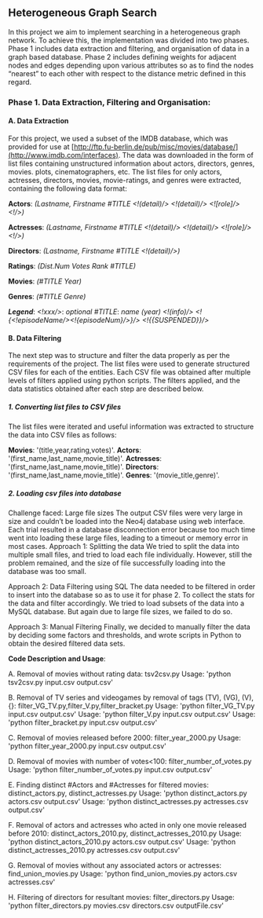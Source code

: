 ## Heterogeneous Graph Search

In this project we aim to implement searching in a heterogeneous graph network. To achieve this, the implementation was divided into two phases. Phase 1 includes data extraction and filtering, and organisation of data in a graph based database. Phase 2 includes defining weights for adjacent nodes and edges depending upon various attributes so as to find the nodes “nearest” to each other with respect to the distance metric defined in this regard.


### Phase 1. Data Extraction, Filtering and Organisation:

#### A. Data Extraction

For this project, we used a subset of the IMDB database, which was provided for use at [http://ftp.fu-berlin.de/pub/misc/movies/database/](http://www.imdb.com/interfaces). The data was downloaded in the form of list files containing unstructured information about actors, directors, genres, movies. plots, cinematographers, etc. The list files for only actors, actresses, directors,  movies, movie-ratings, and genres were extracted, containing the following data format:

**Actors**:
*(Lastname, Firstname #TITLE <!(detail)/> <!(detail)/> <![role]/> <!<billingPosition>/>)*

**Actresses**:
*(Lastname, Firstname #TITLE <!(detail)/> <!(detail)/> <![role]/> <!<billingPosition>/>)*

**Directors**: 
*(Lastname, Firstname #TITLE <!(detail)/>)*

**Ratings**: 
*(Dist.Num Votes Rank #TITLE)*

**Movies**: 
*(#TITLE Year)*

**Genres**: 
*(#TITLE Genre)*

**_Legend_**:
*<!xxx/>*: *optional*
*#TITLE*: *name (year) <!(info)/> <!{<!episodeName/><!{episodeNum}/>}/> <!{{SUSPENDED}}/>*


#### B. Data Filtering
The next step was to structure and filter the data properly as per the requirements of the project. The list files were used to generate structured CSV files for each of the entities. Each CSV file was obtained after multiple levels of filters applied using python scripts. The filters applied, and the data statistics obtained after each step are described below.

##### 1. Converting list files to CSV files
The list files were iterated and useful information was extracted to structure the data into CSV files as follows:

  **Movies**: '(title,year,rating,votes)'.
  **Actors**: '(first_name,last_name,movie_title)'.
  **Actresses**: '(first_name,last_name,movie_title)'.
  **Directors**: '(first_name,last_name,movie_title)'.
  **Genres**: '(movie_title,genre)'.

##### 2. Loading csv files into database

Challenge faced: Large file sizes
The output CSV files were very large in size and couldn’t be loaded into the Neo4j database using web interface. Each trial resulted in a database disconnection error because too much time went into loading these large files, leading to a timeout or memory error in most cases.
Approach 1: Splitting the data
We tried to split the data into multiple small files, and tried to load each file individually. However, still the problem remained, and the size of file successfully loading into the database was too small.

Approach 2: Data Filtering using SQL
The data needed to be filtered in order to insert into the database so as to use it for phase 2. To collect the stats for the data and filter accordingly. We tried to load subsets of the data into a MySQL database. But again due to large file sizes, we failed to do so.

Approach 3: Manual Filtering
Finally, we decided to manually filter the data by deciding some factors and thresholds, and wrote scripts in Python to obtain the desired filtered data sets.

**Code Description and Usage**:

A. Removal of movies without rating data: tsv2csv.py
Usage: 'python tsv2csv.py input.csv output.csv'


B. Removal of TV series and video­games by removal of tags (TV), (VG), (V), {}: filter_VG_TV.py,filter_V.py,filter_bracket.py
Usage: 'python filter_VG_TV.py input.csv output.csv'
Usage: 'python filter_V.py input.csv output.csv'
Usage: 'python filter_bracket.py input.csv output.csv'


C. Removal of movies released before 2000: filter_year_2000.py
Usage: 'python filter_year_2000.py input.csv output.csv'


D. Removal of movies with number of votes<100: filter_number_of_votes.py
Usage: 'python filter_number_of_votes.py input.csv output.csv'


E. Finding distinct #Actors and #Actresses for filtered movies: distinct_actors.py, distinct_actresses.py
Usage: 'python distinct_actors.py actors.csv output.csv'
Usage: 'python distinct_actresses.py actresses.csv output.csv'


F. Removal of actors and actresses who acted in only one movie released before 2010: distinct_actors_2010.py, distinct_actresses_2010.py
Usage: 'python distinct_actors_2010.py actors.csv output.csv'
Usage: 'python distinct_actresses_2010.py actresses.csv output.csv'


G. Removal of movies without any associated actors or actresses: find_union_movies.py
Usage: 'python find_union_movies.py actors.csv actresses.csv'


H. Filtering of directors for resultant movies: filter_directors.py
Usage: 'python filter_directors.py movies.csv directors.csv outputFile.csv'

